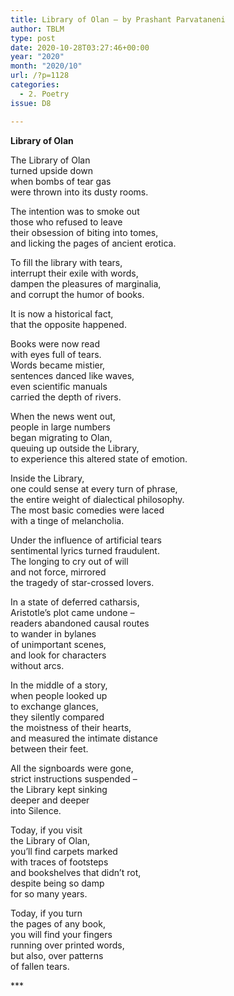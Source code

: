 ```yaml
---
title: Library of Olan – by Prashant Parvataneni
author: TBLM
type: post
date: 2020-10-28T03:27:46+00:00
year: "2020"
month: "2020/10"
url: /?p=1128
categories:
  - 2. Poetry
issue: D8

---
```

**Library of Olan**

The Library of Olan  
turned upside down  
when bombs of tear gas  
were thrown into its dusty rooms.

The intention was to smoke out  
those who refused to leave  
their obsession of biting into tomes,  
and licking the pages of ancient erotica.

To fill the library with tears,  
interrupt their exile with words,  
dampen the pleasures of marginalia,  
and corrupt the humor of books.

It is now a historical fact,  
that the opposite happened.

Books were now read  
with eyes full of tears.  
Words became mistier,  
sentences danced like waves,  
even scientific manuals  
carried the depth of rivers.

When the news went out,  
people in large numbers  
began migrating to Olan,  
queuing up outside the Library,  
to experience this altered state of emotion.

Inside the Library,  
one could sense at every turn of phrase,  
the entire weight of dialectical philosophy.  
The most basic comedies were laced  
with a tinge of melancholia.

Under the influence of artificial tears  
sentimental lyrics turned fraudulent.  
The longing to cry out of will  
and not force, mirrored  
the tragedy of star-crossed lovers.

In a state of deferred catharsis,  
Aristotle’s plot came undone –  
readers abandoned causal routes  
to wander in bylanes  
of unimportant scenes,  
and look for characters  
without arcs.

In the middle of a story,  
when people looked up  
to exchange glances,  
they silently compared  
the moistness of their hearts,  
and measured the intimate distance  
between their feet.

All the signboards were gone,  
strict instructions suspended &#8211;  
the Library kept sinking  
deeper and deeper  
into Silence.

Today, if you visit  
the Library of Olan,  
you’ll find carpets marked  
with traces of footsteps  
and bookshelves that didn’t rot,  
despite being so damp  
for so many years.

Today, if you turn  
the pages of any book,  
you will find your fingers  
running over printed words,  
but also, over patterns  
of fallen tears.

\***